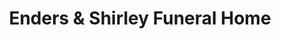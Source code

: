 ---
title: "Enders & Shirley Funeral Home"
url: /berryville/enders-and-shirley-funeral-home/
shop: funeral directors
---